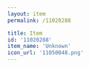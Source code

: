 ```yaml
---
layout: item
permalink: /11020288

title: Item
id: '11020288'
item_name: 'Unknown'
icon_url: '11050048.png'
---
```


